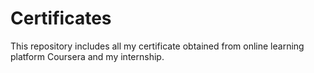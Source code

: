 # Certificates
 This repository includes all my certificate obtained from online learning platform Coursera and my internship.
